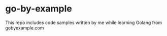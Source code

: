 # go-by-example

This repo includes code samples written by me while learning Golang from gobyexample.com
